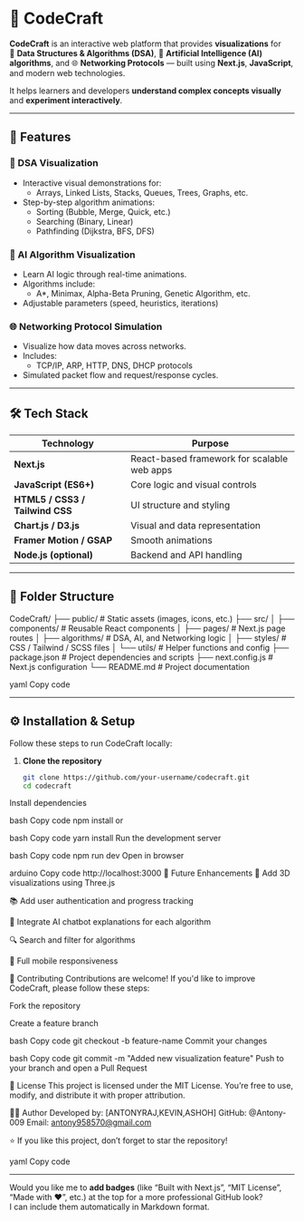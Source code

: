 # 🚀 CodeCraft

**CodeCraft** is an interactive web platform that provides **visualizations** for  
🧠 **Data Structures & Algorithms (DSA)**, 🤖 **Artificial Intelligence (AI) algorithms**, and 🌐 **Networking Protocols** — built using **Next.js**, **JavaScript**, and modern web technologies.  

It helps learners and developers **understand complex concepts visually** and **experiment interactively**.

---

## 🌟 Features

### 🧩 DSA Visualization
- Interactive visual demonstrations for:
  - Arrays, Linked Lists, Stacks, Queues, Trees, Graphs, etc.
- Step-by-step algorithm animations:
  - Sorting (Bubble, Merge, Quick, etc.)
  - Searching (Binary, Linear)
  - Pathfinding (Dijkstra, BFS, DFS)

### 🤖 AI Algorithm Visualization
- Learn AI logic through real-time animations.
- Algorithms include:
  - A*, Minimax, Alpha-Beta Pruning, Genetic Algorithm, etc.
- Adjustable parameters (speed, heuristics, iterations)

### 🌐 Networking Protocol Simulation
- Visualize how data moves across networks.
- Includes:
  - TCP/IP, ARP, HTTP, DNS, DHCP protocols
- Simulated packet flow and request/response cycles.

---

## 🛠️ Tech Stack

| Technology | Purpose |
|-------------|----------|
| **Next.js** | React-based framework for scalable web apps |
| **JavaScript (ES6+)** | Core logic and visual controls |
| **HTML5 / CSS3 / Tailwind CSS** | UI structure and styling |
| **Chart.js / D3.js** | Visual and data representation |
| **Framer Motion / GSAP** | Smooth animations |
| **Node.js (optional)** | Backend and API handling |

---

## 📁 Folder Structure

CodeCraft/
├── public/ # Static assets (images, icons, etc.)
├── src/
│ ├── components/ # Reusable React components
│ ├── pages/ # Next.js page routes
│ ├── algorithms/ # DSA, AI, and Networking logic
│ ├── styles/ # CSS / Tailwind / SCSS files
│ └── utils/ # Helper functions and config
├── package.json # Project dependencies and scripts
├── next.config.js # Next.js configuration
└── README.md # Project documentation

yaml
Copy code

---

## ⚙️ Installation & Setup

Follow these steps to run CodeCraft locally:

1. **Clone the repository**
   ```bash
   git clone https://github.com/your-username/codecraft.git
   cd codecraft
Install dependencies

bash
Copy code
npm install
or

bash
Copy code
yarn install
Run the development server

bash
Copy code
npm run dev
Open in browser

arduino
Copy code
http://localhost:3000
🧩 Future Enhancements
🌈 Add 3D visualizations using Three.js

📚 Add user authentication and progress tracking

💬 Integrate AI chatbot explanations for each algorithm

🔍 Search and filter for algorithms

📱 Full mobile responsiveness

🤝 Contributing
Contributions are welcome!
If you'd like to improve CodeCraft, please follow these steps:

Fork the repository

Create a feature branch

bash
Copy code
git checkout -b feature-name
Commit your changes

bash
Copy code
git commit -m "Added new visualization feature"
Push to your branch and open a Pull Request

📜 License
This project is licensed under the MIT License.
You’re free to use, modify, and distribute it with proper attribution.

👨‍💻 Author
Developed by: [ANTONYRAJ,KEVIN,ASHOH]
GitHub: @Antony-009
Email: antony958570@gmail.com

⭐ If you like this project, don’t forget to star the repository!

yaml
Copy code

---

Would you like me to **add badges** (like “Built with Next.js”, “MIT License”, “Made with ❤️”, etc.) at the top for a more professional GitHub look?  
I can include them automatically in Markdown format.
